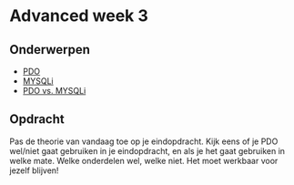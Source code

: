 # Advanced week 3

## Onderwerpen
- [PDO](http://www.php.net/manual/en/book.pdo.php)
- [MYSQLi](http://www.php.net/manual/en/book.mysqli.php)
- [PDO vs. MYSQLi](http://net.tutsplus.com/tutorials/php/pdo-vs-mysqli-which-should-you-use/)

## Opdracht
Pas de theorie van vandaag toe op je eindopdracht. Kijk eens of je PDO wel/niet gaat gebruiken in je eindopdracht,
en als je het gaat gebruiken in welke mate. Welke onderdelen wel, welke niet. Het moet werkbaar voor jezelf blijven!

